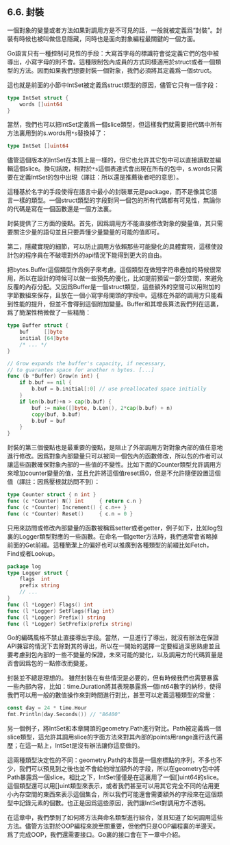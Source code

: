 ## 6.6. 封裝

一個對象的變量或者方法如果對調用方是不可見的話，一般就被定義爲“封裝”。封裝有時候也被叫做信息隱藏，同時也是面向對象編程最關鍵的一個方面。

Go語言只有一種控制可見性的手段：大寫首字母的標識符會從定義它們的包中被導出，小寫字母的則不會。這種限制包內成員的方式同樣適用於struct或者一個類型的方法。因而如果我們想要封裝一個對象，我們必須將其定義爲一個struct。

這也就是前面的小節中IntSet被定義爲struct類型的原因，儘管它只有一個字段：

```go
type IntSet struct {
    words []uint64
}
```

當然，我們也可以把IntSet定義爲一個slice類型，但這樣我們就需要把代碼中所有方法裏用到的s.words用`*s`替換掉了：

```go
type IntSet []uint64
```

儘管這個版本的IntSet在本質上是一樣的，但它也允許其它包中可以直接讀取並編輯這個slice。換句話說，相對於`*s`這個表達式會出現在所有的包中，s.words只需要在定義IntSet的包中出現（譯註：所以還是推薦後者吧的意思）。

這種基於名字的手段使得在語言中最小的封裝單元是package，而不是像其它語言一樣的類型。一個struct類型的字段對同一個包的所有代碼都有可見性，無論你的代碼是寫在一個函數還是一個方法裏。

封裝提供了三方面的優點。首先，因爲調用方不能直接修改對象的變量值，其只需要關注少量的語句並且只要弄懂少量變量的可能的值即可。

第二，隱藏實現的細節，可以防止調用方依賴那些可能變化的具體實現，這樣使設計包的程序員在不破壞對外的api情況下能得到更大的自由。

把bytes.Buffer這個類型作爲例子來考慮。這個類型在做短字符串疊加的時候很常用，所以在設計的時候可以做一些預先的優化，比如提前預留一部分空間，來避免反覆的內存分配。又因爲Buffer是一個struct類型，這些額外的空間可以用附加的字節數組來保存，且放在一個小寫字母開頭的字段中。這樣在外部的調用方只能看到性能的提升，但並不會得到這個附加變量。Buffer和其增長算法我們列在這裏，爲了簡潔性稍微做了一些精簡：

```go
type Buffer struct {
    buf     []byte
    initial [64]byte
    /* ... */
}

// Grow expands the buffer's capacity, if necessary,
// to guarantee space for another n bytes. [...]
func (b *Buffer) Grow(n int) {
    if b.buf == nil {
        b.buf = b.initial[:0] // use preallocated space initially
    }
    if len(b.buf)+n > cap(b.buf) {
        buf := make([]byte, b.Len(), 2*cap(b.buf) + n)
        copy(buf, b.buf)
        b.buf = buf
    }
}
```

封裝的第三個優點也是最重要的優點，是阻止了外部調用方對對象內部的值任意地進行修改。因爲對象內部變量只可以被同一個包內的函數修改，所以包的作者可以讓這些函數確保對象內部的一些值的不變性。比如下面的Counter類型允許調用方來增加counter變量的值，並且允許將這個值reset爲0，但是不允許隨便設置這個值（譯註：因爲壓根就訪問不到）：

```go
type Counter struct { n int }
func (c *Counter) N() int     { return c.n }
func (c *Counter) Increment() { c.n++ }
func (c *Counter) Reset()     { c.n = 0 }
```

只用來訪問或修改內部變量的函數被稱爲setter或者getter，例子如下，比如log包裏的Logger類型對應的一些函數。在命名一個getter方法時，我們通常會省略掉前面的Get前綴。這種簡潔上的偏好也可以推廣到各種類型的前綴比如Fetch，Find或者Lookup。

```go
package log
type Logger struct {
	flags  int
	prefix string
	// ...
}
func (l *Logger) Flags() int
func (l *Logger) SetFlags(flag int)
func (l *Logger) Prefix() string
func (l *Logger) SetPrefix(prefix string)
```

Go的編碼風格不禁止直接導出字段。當然，一旦進行了導出，就沒有辦法在保證API兼容的情況下去除對其的導出，所以在一開始的選擇一定要經過深思熟慮並且要考慮到包內部的一些不變量的保證，未來可能的變化，以及調用方的代碼質量是否會因爲包的一點修改而變差。

封裝並不總是理想的。
雖然封裝在有些情況是必要的，但有時候我們也需要暴露一些內部內容，比如：time.Duration將其表現暴露爲一個int64數字的納秒，使得我們可以用一般的數值操作來對時間進行對比，甚至可以定義這種類型的常量：

```go
const day = 24 * time.Hour
fmt.Println(day.Seconds()) // "86400"
```

另一個例子，將IntSet和本章開頭的geometry.Path進行對比。Path被定義爲一個slice類型，這允許其調用slice的字面方法來對其內部的points用range進行迭代遍歷；在這一點上，IntSet是沒有辦法讓你這麼做的。

這兩種類型決定性的不同：geometry.Path的本質是一個座標點的序列，不多也不少，我們可以預見到之後也並不會給他增加額外的字段，所以在geometry包中將Path暴露爲一個slice。相比之下，IntSet僅僅是在這裏用了一個[]uint64的slice。這個類型還可以用[]uint類型來表示，或者我們甚至可以用其它完全不同的佔用更小內存空間的東西來表示這個集合，所以我們可能還會需要額外的字段來在這個類型中記錄元素的個數。也正是因爲這些原因，我們讓IntSet對調用方不透明。

在這章中，我們學到了如何將方法與命名類型進行組合，並且知道了如何調用這些方法。儘管方法對於OOP編程來說至關重要，但他們只是OOP編程裏的半邊天。爲了完成OOP，我們還需要接口。Go裏的接口會在下一章中介紹。
